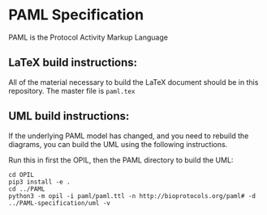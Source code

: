 # PAML Specification

PAML is the Protocol Activity Markup Language

## LaTeX build instructions:

All of the material necessary to build the LaTeX document should be in this repository. 
The master file is `paml.tex`

## UML build instructions:

If the underlying PAML model has changed, and you need to rebuild the diagrams, you can build the UML using the following instructions.

Run this in first the OPIL, then the PAML directory to build the UML:

```
cd OPIL
pip3 install -e .
cd ../PAML
python3 -m opil -i paml/paml.ttl -n http://bioprotocols.org/paml# -d ../PAML-specification/uml -v
```

